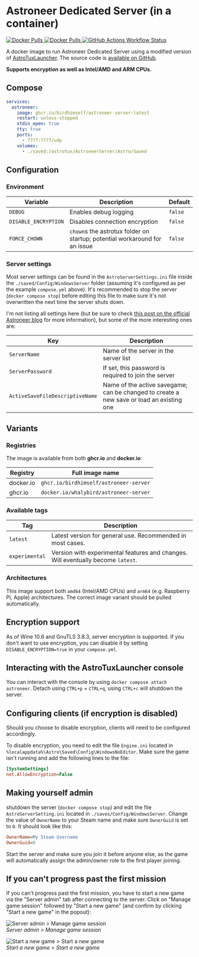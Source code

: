 # Astroneer Dedicated Server (in a container)

[![Docker Pulls](https://img.shields.io/docker/pulls/whalybird/astroneer-server?style=for-the-badge&logo=docker&logoColor=white)
](https://hub.docker.com/r/whalybird/astroneer-server)
[![Docker Pulls](https://img.shields.io/docker/stars/whalybird/astroneer-server?style=for-the-badge&logo=docker&logoColor=white)
](https://hub.docker.com/r/whalybird/astroneer-server)
[![GitHub Actions Workflow Status](https://img.shields.io/github/actions/workflow/status/birdhimself/astroneer-docker/build-and-push.yml?style=for-the-badge&logo=githubactions&logoColor=white)
](https://github.com/birdhimself/astroneer-docker/actions/workflows/build-and-push.yml)

A docker image to run Astroneer Dedicated Server using a modified version of [AstroTuxLauncher](https://github.com/birdhimself/AstroTuxLauncher). The source code is [available on GitHub](https://github.com/birdhimself/astroneer-docker/).

**Supports encryption as well as Intel/AMD and ARM CPUs.**

## Compose

```yaml
services:
  astroneer:
    image: ghcr.io/birdhimself/astroneer-server:latest
    restart: unless-stopped
    stdin_open: true
    tty: true
    ports:
      - 7777:7777/udp
    volumes:
      - ./saved:/astrotux/AstroneerServer/Astro/Saved
```

## Configuration

### Environment

| Variable             | Description                                                                | Default |
|----------------------|----------------------------------------------------------------------------|---------|
| `DEBUG`              | Enables debug logging                                                      | `false` |
| `DISABLE_ENCRYPTION` | Disables connection encryption                                             | `false` |
| `FORCE_CHOWN`        | `chown`s the astrotux folder on startup; potential workaround for an issue | `false` |

### Server settings

Most server settings can be found in the `AstroServerSettings.ini` file inside the `./saved/Config/WindowsServer` folder (assuming it's configured as per the example `compose.yml` above). It's recommended to stop the server (`docker compose stop`) before editing this file to make sure it's not overwritten the next time the server shuts down.

I'm not listing all settings here (but be sure to check [this post on the official Astroneer blog](https://blog.astroneer.space/p/astroneer-dedicated-server-details/) for more information), but some of the more interesting ones are:

| Key                             | Description                                                                              |
|---------------------------------|------------------------------------------------------------------------------------------|
| `ServerName`                    | Name of the server in the server list                                                    |
| `ServerPassword`                | If set, this password is required to join the server                                     |
| `ActiveSaveFileDescriptiveName` | Name of the active savegame; can be changed to create a new save or load an existing one |

## Variants

### Registries

The image is available from both **ghcr.io** and **docker.io**:

| Registry  | Full image name                        |
|-----------|----------------------------------------|
| docker.io | `ghcr.io/birdhimself/astroneer-server` |
| ghcr.io   | `docker.io/whalybird/astroneer-server` |

### Available tags

| Tag            | Description                                                                      |
|----------------|----------------------------------------------------------------------------------|
| `latest`       | Latest version for general use. Recommended in most cases.                       |
| `experimental` | Version with experimental features and changes. Will eventually become `latest`. |

### Architectures

This image support both `amd64` (Intel/AMD CPUs) and `arm64` (e.g. Raspberry Pi, Apple) architectures. The correct image variant should be pulled automatically.

## Encryption support

As of Wine 10.6 and GnuTLS 3.8.3, server encryption is supported. If you don't want to use encryption, you can disable it by setting `DISABLE_ENCRYPTION=true` in your `compose.yml`.

## Interacting with the AstroTuxLauncher console

You can interact with the console by using `docker compose attach astroneer`. Detach using `CTRL+p` + `CTRL+q`, using `CTRL+c` will shutdown the server.

## Configuring clients (if encryption is disabled)

Should you choose to disable encryption, clients will need to be configured accordingly.

To disable encryption, you need to edit the file `Engine.ini` located in `%localappdata%\Astro\Saved\Config\WindowsNoEditor`. Make sure the game isn't running and add the following lines to the file:

```ini
[SystemSettings]
net.AllowEncryption=False
```

## Making yourself admin

shutdown the server (`docker compose stop`) and edit the file `AstroServerSetting.ini` located in `./saves/Config/WindowsServer`. Change the value of `OwnerName` to your Steam name and make sure `OwnerGuid` is set to `0`. It should look like this:

```ini
OwnerName=My Steam Username
OwnerGuid=0
```

Start the server and make sure you join it before anyone else, as the game will automatically assign the admin/owner role to the first player joining.

## If you can't progress past the first mission

If you can't progress past the first mission, you have to start a new game via the "Server admin" tab after connecting to the server. Click on "Manage game session" followed by "Start a new game" (and confirm by clicking "Start a new game" in the popout):

![Server admin > Manage game session](./readme_assets/new_game_1.png)\
_Server admin > Manage game session_

![Start a new game > Start a new game](./readme_assets/new_game_2.png)\
_Start a new game > Start a new game_
